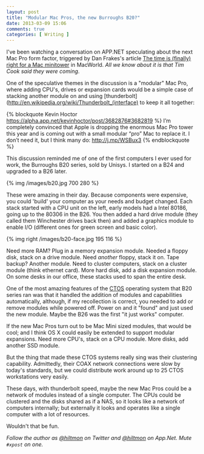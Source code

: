 ```yaml
---
layout: post
title: "Modular Mac Pros, the new Burroughs B20?"
date: 2013-03-09 15:06
comments: true
categories: [ Writing ]
---
```


I've been watching a conversation on APP.NET speculating about the next Mac Pro form factor, triggered by Dan Frakes's article [The time is (finally) right for a Mac minitower](http://www.macworld.com/article/2029740/the-time-is-finally-right-for-a-mac-minitower.html) in MacWorld. *All we know about it is that Tim Cook said they were coming*.

One of the speculative themes in the discussion is a "modular" Mac Pro, where adding CPU's, drives or expansion cards would be a simple case of stacking another module on and using [thunderbolt](http://en.wikipedia.org/wiki/Thunderbolt_(interface) to keep it all together:

{% blockquote Kevin Hoctor https://alpha.app.net/kevinhoctor/post/3682876#3682819 %}
I’m completely convinced that Apple is dropping the enormous Mac Pro tower this year and is coming out with a small modular “pro” Mac to replace it. I don’t need it, but I think many do: http://j.mp/WSBux3
{% endblockquote %}

This discussion reminded me of one of the first computers I ever used for work, the Burroughs B20 series, sold by Unisys. I started on a B24 and upgraded to a B26 later.

{% img /images/b20.jpg 700 280 %}

These were amazing in their day. Because components were expensive, you could 'build' your computer as your needs and budget changed. Each stack started with a CPU unit on the left, early models had a Intel 80186, going up to the 80306 in the B26. You then added a hard drive module (they called  them Winchester drives back then) and added a graphics module to enable I/O (different ones for green screen and basic color).

{% img right /images/b20-face.jpg 195 116 %}

Need more RAM? Plug in a memory expansion module.  Needed a floppy disk, stack on a drive module. Need *another* floppy, stack it on. Tape backup? Another module. Need to cluster computers, stack on a cluster module (think ethernet card). More hard disk, add a disk expansion module. On some desks in our office, these stacks used to span the entire desk.

One of the most amazing features of the [CTOS](http://en.wikipedia.org/wiki/Convergent_Technologies_Operating_System) operating system that B20 series ran was that it handled the addition of modules and capabilities automatically, although, if my recollection is correct, you needed to add or remove modules while powered off. Power on and it "found" and just used the new module. Maybe the B26 was the first "it just works" computer.

If the new Mac Pros turn out to be Mac Mini sized modules, that would be cool; and I think OS X could easily be extended to support modular expansions. Need more CPU's, stack on a CPU module. More disks, add another SSD module.

But the thing that made these CTOS systems really sing was their clustering capability. Admittedly, their COAX network connections were slow by today's standards, but we could distribute work around up to 25 CTOS workstations very easily.

These days, with thunderbolt speed, maybe the new Mac Pros could be a network of modules instead of a single computer. The CPUs could be clustered and the disks shared as if a NAS, so it looks like a network of computers internally; but externally it looks and operates like a single computer with a lot of resources.

Wouldn't that be fun.

*Follow the author as [@hiltmon](http://twitter.com/hiltmon) on Twitter and [@hiltmon](http://alpha.app.net/hiltmon) on App.Net. Mute `#xpost` on one.*
